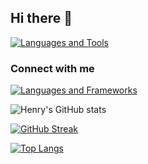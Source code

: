 ## Hi there 👋

<!--
**HenryJaiyeoba/HenryJaiyeoba** is a ✨ _special_ ✨ repository because its `README.md` (this file) appears on your GitHub profile.

Here are some ideas to get you started:

- 🔭 I’m currently working on ...
- 🌱 I’m currently learning ...
- 👯 I’m looking to collaborate on ...
- 🤔 I’m looking for help with ...
- 💬 Ask me about ...
- 📫 How to reach me: ...
- 😄 Pronouns: ...
- ⚡ Fun fact: ...
-->
[![Languages and Tools](https://skillicons.dev/icons?i=py,matlab,c,cpp,ros,lua,dart,tensorflow,pytorch,nodejs,ts,react,nextjs,flask,flutter,redux,html,css,postgres,git,github,bootstrap,tailwind,webpack,vscode,neovim)](https://skillicons.dev)

### Connect with me     
[![Languages and Frameworks](https://skillicons.dev/icons?i=linkedin)](https://www.linkedin.com/in/henry-jaiyeoba/) 

<!-- ![Amanuel's GitHub stats](https://github-readme-stats.vercel.app/api?username=amexabee&show_icons=true&bg_color=00000000) -->

![Henry's GitHub stats](https://github-readme-stats.vercel.app/api?username=henryjaiyeoba&show_icons=true&theme=transparent)<br/>

[![GitHub Streak](http://github-readme-streak-stats.herokuapp.com?user=henryjaiyeoba&theme=dark&border_radius=9)](https://git.io/streak-stats)
    
[![Top Langs](https://github-readme-stats.vercel.app/api/top-langs/?username=henryjaiyeoba&theme=dark&layout=compact)](https://github.com/henryjaiyeoba/github-readme-stats)
